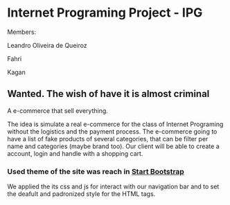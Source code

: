 # Internet Programing Project - IPG

Members:

Leandro Oliveira de Queiroz

Fahri

Kagan


## Wanted. The wish of have it is almost criminal 

A e-commerce that sell everything.

The idea is simulate a real e-commerce for the class of Internet Programing without the logistics and the payment process.
The e-commerce going to have a list of fake products of several categories, that can be filter per name and categories (maybe brand too). Our client will be able to create a account, login and handle with a shopping cart.

### Used theme of the site was reach in [Start Bootstrap](https://startbootstrap.com/theme/creative)

We applied the its css and js for interact with our navigation bar and to set the deafult and padronized style for the HTML tags.
